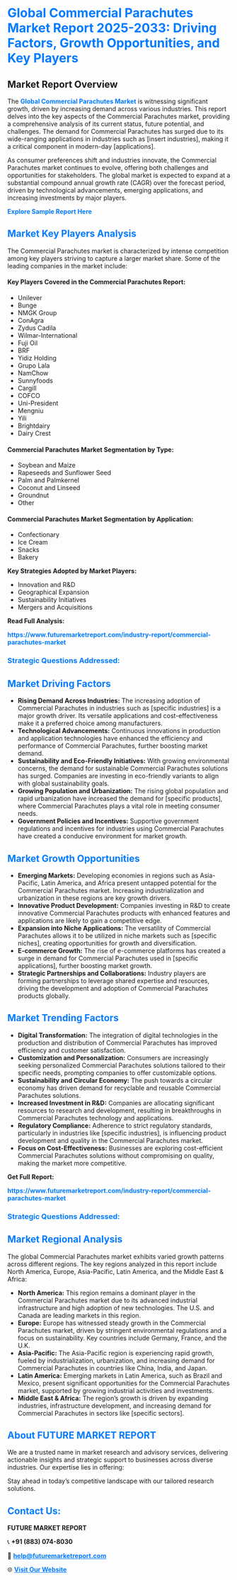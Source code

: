 <h1 style="color: #007BFF;">Global Commercial Parachutes Market Report 2025-2033: Driving Factors, Growth Opportunities, and Key Players</h1>

<section id="overview">
<h2>Market Report Overview</h2>
<p>The <a href="https://www.futuremarketreport.com/industry-report/commercial-parachutes-market" style="color: #007BFF; text-decoration: none;"><strong>Global Commercial Parachutes Market</strong></a> is witnessing significant growth, driven by increasing demand across various industries. This report delves into the key aspects of the Commercial Parachutes market, providing a comprehensive analysis of its current status, future potential, and challenges. The demand for Commercial Parachutes has surged due to its wide-ranging applications in industries such as [insert industries], making it a critical component in modern-day [applications].</p>
<p>As consumer preferences shift and industries innovate, the Commercial Parachutes market continues to evolve, offering both challenges and opportunities for stakeholders. The global market is expected to expand at a substantial compound annual growth rate (CAGR) over the forecast period, driven by technological advancements, emerging applications, and increasing investments by major players.</p>
</section>

<section id="overview">
<p><a href="https://www.futuremarketreport.com/request-sample/reportId=32631" style="color: #007BFF; text-decoration: none;"><strong>Explore Sample Report Here</strong></a></p>
</section>

<section id="key-players">
<h2 style="color: #007BFF;">Market Key Players Analysis</h2>
<p>The Commercial Parachutes market is characterized by intense competition among key players striving to capture a larger market share. Some of the leading companies in the market include:</p>
<h4>Key Players Covered in the Commercial Parachutes Report:</h4>
<ul><li>Unilever</li><li>Bunge</li><li>NMGK Group</li><li>ConAgra</li><li>Zydus Cadila</li><li>Wilmar-International</li><li>Fuji Oil</li><li>BRF</li><li>Yidiz Holding</li><li>Grupo Lala</li><li>NamChow</li><li>Sunnyfoods</li><li>Cargill</li><li>COFCO</li><li>Uni-President</li><li>Mengniu</li><li>Yili</li><li>Brightdairy</li><li>Dairy Crest</li></ul>
<h4>Commercial Parachutes Market Segmentation by Type:</h4>
<ul><li>Soybean and Maize</li><li>Rapeseeds and Sunflower Seed</li><li>Palm and Palmkernel</li><li>Coconut and Linseed</li><li>Groundnut</li><li>Other</li></ul>

<h4>Commercial Parachutes Market Segmentation by Application:</h4>
<ul><li>Confectionary</li><li>Ice Cream</li><li>Snacks</li><li>Bakery</li></ul>
<p><strong>Key Strategies Adopted by Market Players:</strong></p>
<ul>
<li>Innovation and R&D</li>
<li>Geographical Expansion</li>
<li>Sustainability Initiatives</li>
<li>Mergers and Acquisitions</li>
</ul>
</section>

<section>
<p><strong>Read Full Analysis: </strong></p><a href="https://www.futuremarketreport.com/industry-report/commercial-parachutes-market" style="color: #007BFF; text-decoration: none;"><strong>https://www.futuremarketreport.com/industry-report/commercial-parachutes-market</strong></a>
<h3 style="color: #007BFF;">Strategic Questions Addressed:</h3>
</section>

<section id="driving-factors">
<h2 style="color: #007BFF;">Market Driving Factors</h2>
<ul>
<li><strong>Rising Demand Across Industries:</strong> The increasing adoption of Commercial Parachutes in industries such as [specific industries] is a major growth driver. Its versatile applications and cost-effectiveness make it a preferred choice among manufacturers.</li>
<li><strong>Technological Advancements:</strong> Continuous innovations in production and application technologies have enhanced the efficiency and performance of Commercial Parachutes, further boosting market demand.</li>
<li><strong>Sustainability and Eco-Friendly Initiatives:</strong> With growing environmental concerns, the demand for sustainable Commercial Parachutes solutions has surged. Companies are investing in eco-friendly variants to align with global sustainability goals.</li>
<li><strong>Growing Population and Urbanization:</strong> The rising global population and rapid urbanization have increased the demand for [specific products], where Commercial Parachutes plays a vital role in meeting consumer needs.</li>
<li><strong>Government Policies and Incentives:</strong> Supportive government regulations and incentives for industries using Commercial Parachutes have created a conducive environment for market growth.</li>
</ul>
</section>

<section id="growth-opportunities">
<h2 style="color: #007BFF;">Market Growth Opportunities</h2>
<ul>
<li><strong>Emerging Markets:</strong> Developing economies in regions such as Asia-Pacific, Latin America, and Africa present untapped potential for the Commercial Parachutes market. Increasing industrialization and urbanization in these regions are key growth drivers.</li>
<li><strong>Innovative Product Development:</strong> Companies investing in R&D to create innovative Commercial Parachutes products with enhanced features and applications are likely to gain a competitive edge.</li>
<li><strong>Expansion into Niche Applications:</strong> The versatility of Commercial Parachutes allows it to be utilized in niche markets such as [specific niches], creating opportunities for growth and diversification.</li>
<li><strong>E-commerce Growth:</strong> The rise of e-commerce platforms has created a surge in demand for Commercial Parachutes used in [specific applications], further boosting market growth.</li>
<li><strong>Strategic Partnerships and Collaborations:</strong> Industry players are forming partnerships to leverage shared expertise and resources, driving the development and adoption of Commercial Parachutes products globally.</li>
</ul>
</section>

<section id="trending-factors">
<h2 style="color: #007BFF;">Market Trending Factors</h2>
<ul>
<li><strong>Digital Transformation:</strong> The integration of digital technologies in the production and distribution of Commercial Parachutes has improved efficiency and customer satisfaction.</li>
<li><strong>Customization and Personalization:</strong> Consumers are increasingly seeking personalized Commercial Parachutes solutions tailored to their specific needs, prompting companies to offer customizable options.</li>
<li><strong>Sustainability and Circular Economy:</strong> The push towards a circular economy has driven demand for recyclable and reusable Commercial Parachutes solutions.</li>
<li><strong>Increased Investment in R&D:</strong> Companies are allocating significant resources to research and development, resulting in breakthroughs in Commercial Parachutes technology and applications.</li>
<li><strong>Regulatory Compliance:</strong> Adherence to strict regulatory standards, particularly in industries like [specific industries], is influencing product development and quality in the Commercial Parachutes market.</li>
<li><strong>Focus on Cost-Effectiveness:</strong> Businesses are exploring cost-efficient Commercial Parachutes solutions without compromising on quality, making the market more competitive.</li>
</ul>
</section>

<section>
<p><strong>Get Full Report: </strong></p><a href="https://www.futuremarketreport.com/industry-report/commercial-parachutes-market" style="color: #007BFF; text-decoration: none;"><strong>https://www.futuremarketreport.com/industry-report/commercial-parachutes-market</strong></a>
<h3 style="color: #007BFF;">Strategic Questions Addressed:</h3>
</section>


<section id="regional-analysis">
<h2 style="color: #007BFF;">Market Regional Analysis</h2>
<p>The global Commercial Parachutes market exhibits varied growth patterns across different regions. The key regions analyzed in this report include North America, Europe, Asia-Pacific, Latin America, and the Middle East & Africa:</p>
<ul>
<li><strong>North America:</strong> This region remains a dominant player in the Commercial Parachutes market due to its advanced industrial infrastructure and high adoption of new technologies. The U.S. and Canada are leading markets in this region.</li>
<li><strong>Europe:</strong> Europe has witnessed steady growth in the Commercial Parachutes market, driven by stringent environmental regulations and a focus on sustainability. Key countries include Germany, France, and the U.K.</li>
<li><strong>Asia-Pacific:</strong> The Asia-Pacific region is experiencing rapid growth, fueled by industrialization, urbanization, and increasing demand for Commercial Parachutes in countries like China, India, and Japan.</li>
<li><strong>Latin America:</strong> Emerging markets in Latin America, such as Brazil and Mexico, present significant opportunities for the Commercial Parachutes market, supported by growing industrial activities and investments.</li>
<li><strong>Middle East & Africa:</strong> The region’s growth is driven by expanding industries, infrastructure development, and increasing demand for Commercial Parachutes in sectors like [specific sectors].</li>
</ul>
</section>

<footer>
<h2 style="color: #007BFF;">About FUTURE MARKET REPORT</h2>
<p>We are a trusted name in market research and advisory services, delivering actionable insights and strategic support to businesses across diverse industries. Our expertise lies in offering:</p>

<p>Stay ahead in today’s competitive landscape with our tailored research solutions.</p>

<h2 style="color: #007BFF;">Contact Us:</h2>
<p><strong>FUTURE MARKET REPORT</strong></p>
<p>📞 <strong>+91 (883) 074-8030</strong></p>
<p>📧 <strong><a href="mailto:help@futuremarketreport.com" style="color: #007BFF;">help@futuremarketreport.com</a></strong></p>
<p>🌐 <strong><a href="https://www.futuremarketreport.com/" style="color: #007BFF;">Visit Our Website</a></strong></p>
</footer>